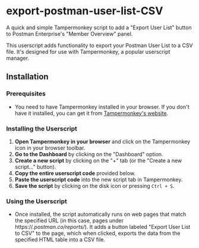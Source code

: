 # export-postman-user-list-CSV
A quick and simple Tampermonkey script to add a "Export User List" button to Postman Enterprise's "Member Overview" panel.

This userscript adds functionality to export your Postman User List to a CSV file. It's designed for use with Tampermonkey, a popular userscript manager.

## Installation

### Prerequisites

- You need to have Tampermonkey installed in your browser. If you don't have it installed, you can get it from [Tampermonkey's website](https://www.tampermonkey.net/).

### Installing the Userscript

1. **Open Tampermonkey in your browser** and click on the Tampermonkey icon in your browser toolbar.
2. **Go to the Dashboard** by clicking on the "Dashboard" option.
3. **Create a new script** by clicking on the "+" tab (or the "Create a new script..." button).
4. **Copy the entire userscript code** provided below.
5. **Paste the userscript code** into the new script tab in Tampermonkey.
6. **Save the script** by clicking on the disk icon or pressing `Ctrl + S`.

### Using the Userscript

- Once installed, the script automatically runs on web pages that match the specified URL (in this case, pages under https://*.postman.co/reports/*). It adds a button labeled "Export User List to CSV" to the page, which when clicked, exports the data from the specified HTML table into a CSV file.
